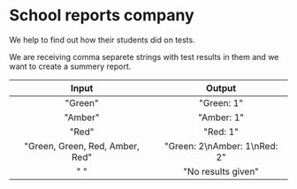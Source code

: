 # School reports  company
We help to find out how their students did on tests.


We are receiving comma separete strings with test results in them and 
we want to create a summery report.


| Input | Output |
|  :--: |  :--:  |
|"Green" | "Green: 1"|
|"Amber" | "Amber: 1"|
|  "Red" | "Red: 1" |
|"Green, Green, Red, Amber, Red" | "Green: 2\nAmber: 1\nRed: 2" | 
|" "   | "No results given"|

